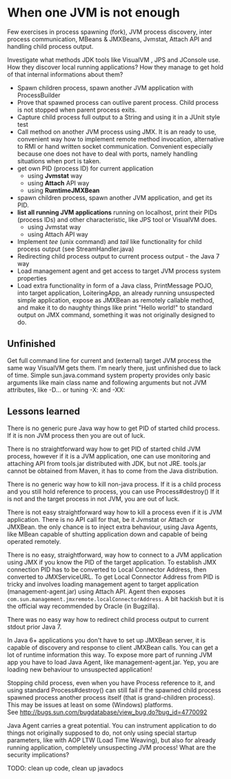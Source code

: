 # When one JVM is not enough

Few exercises in process spawning (fork), JVM process discovery, inter process communication, MBeans & JMXBeans, Jvmstat, Attach API and handling child process output. 

Investigate what methods JDK tools like VisualVM , JPS and JConsole use. How they discover local running applications?
How they manage to get hold of that internal informations about them?

   * Spawn children process, spawn another JVM application with ProcessBuilder
   * Prove that spawned process can outlive parent process. Child process is not stopped when parent process exits.
   * Capture child process full output to a String and using it in a JUnit style test
   * Call method on another JVM process using JMX. It is an ready to use, convenient way how to
     implement remote method invocation, alternative to RMI or hand written socket communication.
     Convenient especially because one does not have to deal with ports, namely handling
     situations when port is taken.
   * get own PID (process ID) for current application
     * using **Jvmstat** way 
     * using **Attach** API way
     * using **RumtimeJMXBean**
   * spawn children process, spawn another JVM application, and get its PID.
   * **list all running JVM applications** running on localhost, print their PIDs (process IDs) and other 
     characteristic, like JPS tool or VisualVM does.
     * using Jvmstat way 
     * using Attach API way 
   * Implement _tee_ (unix command) and _tail_ like functionality for child process output (see StreamHandler.java)
   * Redirecting child process output to current process output - the Java 7 way
   * Load management agent and get access to target JVM process system properties
   * Load extra functionality in form of a Java class, PrintMessage POJO, into target application,
     LoiteringApp, an already running unsuspected simple application, expose as JMXBean as remotely
     callable method, and make it to do naughty things like print "Hello world!" to standard output on
     JMX command, something it was not originally designed to do.

## Unfinished
Get full command line for current and (external) target JVM process the same way VisualVM gets them. I'm nearly there, just unfinished due to lack of time.
Simple sun.java.command system property provides only basic arguments like main class name and following arguments but not JVM attributes, like -D... or tuning -X: and -XX:  

## Lessons learned

There is no generic pure Java way how to get PID of started child process. If it is non JVM process then you are out of luck.  

There is no straightforward way how to get PID of started child JVM process, however if it is a JVM application, one can use
monitoring and attaching API from tools.jar distributed with JDK, but not JRE. tools.jar cannot be obtained from Maven, it
has to come from the Java distribution.  

There is no generic way how to kill non-java process. If it is a child process and you still hold reference to process, you can use Process#destroy()
If it is not and the target process in not JVM, you are out of luck.  
 
There is not easy straightforward way how to kill a process even if it is JVM application. There is no API call for that, be it Jvmstat or Attach or JMXBean.
the only chance is to inject extra behaviour, using Java Agents, like MBean capable of shutting application down and capable of being operated remotely.

There is no easy, straightforward, way how to connect to a JVM application using JMX if you know the PID of the target application. To establish JMX connection PID has to be converted to Local Connector Address, then converted to JMXServiceURL.
To get Local Connector Address from PID is tricky and involves loading management agent to target application (management-agent.jar) using Attach API.
Agent then exposes `com.sun.management.jmxremote.localConnectorAddress`. A bit hackish but it is the official way recommended by Oracle (in Bugzilla).

There was no easy way how to redirect child process output to current stdout prior Java 7.

In Java 6+ applications you don't have to set up JMXBean server, it is capable of discovery and response to client JMXBean calls.
You can get a lot of runtime information this way. To expose more part of running JVM app you have to load Java Agent, like management-agent.jar. 
Yep, you are loading new behaviour to unsuspected application!   

Stopping child process, even when you have Process reference to it, and using standard Process#destroy() can still fail if the spawned child process spawned
process another process itself (that is grand-children process). This may be issues at least on some (Windows) platforms.  
See http://bugs.sun.com/bugdatabase/view_bug.do?bug_id=4770092

Java Agent carries a great potential. You can instrument application to do things not originally supposed to do, not only using special startup parameters, like 
with AOP LTW (Load Time Weaving), but also for already running application, completely unsuspecting JVM process! What are the security implications?

TODO: clean up code, clean up javadocs
